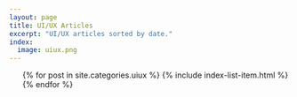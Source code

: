 ```yaml
---
layout: page
title: UI/UX Articles
excerpt: "UI/UX articles sorted by date."
index:
  image: uiux.png
---
```


<ul class="post-list">
{% for post in site.categories.uiux %}
  {% include index-list-item.html %}
{% endfor %}
</ul>
